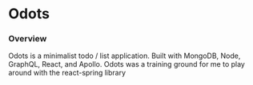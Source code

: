 # Odots

### Overview
Odots is a minimalist todo / list application. Built with MongoDB, Node, GraphQL, React, and Apollo. Odots was a training ground for me to play around with the react-spring library
